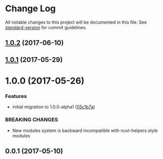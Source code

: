 # Change Log

All notable changes to this project will be documented in this file.
See [standard-version](https://github.com/conventional-changelog/standard-version) for commit guidelines.

<a name="1.0.2"></a>
## [1.0.2](https://github.com/nuxt/modules/compare/@nuxtjs/toast@1.0.1...@nuxtjs/toast@1.0.2) (2017-06-10)




<a name="1.0.1"></a>
## [1.0.1](https://github.com/nuxt/modules/compare/@nuxtjs/toast@1.0.0...@nuxtjs/toast@1.0.1) (2017-05-29)




<a name="1.0.0"></a>
# 1.0.0 (2017-05-26)


### Features

* initial migration to 1.0.0-alpha1 ([05c1b7a](https://github.com/nuxt/modules/commit/05c1b7a))


### BREAKING CHANGES

* New modules system is backward incompatible with nuxt-helpers style modules




<a name="0.0.1"></a>
## 0.0.1 (2017-05-10)
